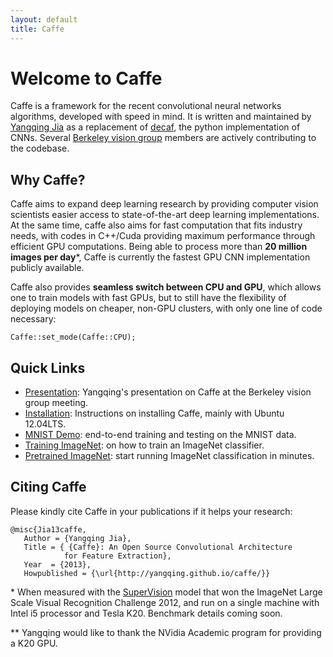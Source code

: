 ```yaml
---
layout: default
title: Caffe
---
```


Welcome to Caffe
================

Caffe is a framework for the recent convolutional neural networks algorithms, developed with speed in mind. It is written and maintained by [Yangqing Jia](http://www.eecs.berkeley.edu/~jiayq/) as a replacement of [decaf](http://decaf.berkeleyvision.org/), the python implementation of CNNs. Several [Berkeley vision group](http://www.berkeleyvision.org/) members are actively contributing to the codebase.

Why Caffe?
----------

Caffe aims to expand deep learning research by providing computer vision scientists easier access to state-of-the-art deep learning implementations. At the same time, caffe also aims for fast computation that fits industry needs, with codes in C++/Cuda providing maximum performance through efficient GPU computations. Being able to process more than **20 million images per day**\*, Caffe is currently the fastest GPU CNN implementation publicly available.

Caffe also provides **seamless switch between CPU and GPU**, which allows one to train models with fast GPUs, but to still have the flexibility of deploying models on cheaper, non-GPU clusters, with only one line of code necessary:

```
Caffe::set_mode(Caffe::CPU);
```

Quick Links
-----------

* [Presentation](https://docs.google.com/presentation/d/1lzyXMRQFlOYE2Jy0lCNaqltpcCIKuRzKJxQ7vCuPRc8/edit?usp=sharing): Yangqing's presentation on Caffe at the Berkeley vision group meeting.
* [Installation](installation.html): Instructions on installing Caffe, mainly with Ubuntu 12.04LTS.
* [MNIST Demo](mnist.html): end-to-end training and testing on the MNIST data.
* [Training ImageNet](imagenet.html): on how to train an ImageNet classifier.
* [Pretrained ImageNet](imagenet_pretrained.html): start running ImageNet classification in minutes.

Citing Caffe
------------
Please kindly cite Caffe in your publications if it helps your research:

    @misc{Jia13caffe,
       Author = {Yangqing Jia},
       Title = { {Caffe}: An Open Source Convolutional Architecture
                for Feature Extraction},
       Year  = {2013},
       Howpublished = {\url{http://yangqing.github.io/caffe/}}

\* When measured with the [SuperVision](http://www.image-net.org/challenges/LSVRC/2012/supervision.pdf) model that won the ImageNet Large Scale Visual Recognition Challenge 2012, and run on a single machine with Intel i5 processor and Tesla K20. Benchmark details coming soon.

\*\* Yangqing would like to thank the NVidia Academic program for providing a K20 GPU.